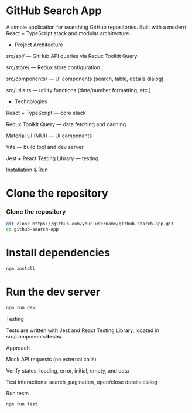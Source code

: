# GitHub Search App

A simple application for searching GitHub repositories. Built with a modern React + TypeScript stack and modular architecture.

- Project Architecture

src/api/ — GitHub API queries via Redux Toolkit Query

src/store/ — Redux store configuration

src/components/ — UI components (search, table, details dialog)

src/utils.ts — utility functions (date/number formatting, etc.)


- Technologies

React + TypeScript — core stack

Redux Toolkit Query — data fetching and caching

Material UI (MUI) — UI components

Vite — build tool and dev server

Jest + React Testing Library — testing


Installation & Run
# Clone the repository
### Clone the repository

```bash
git clone https://github.com/your-username/github-search-app.git
cd github-search-app
```
# Install dependencies
```bash
npm install
```
# Run the dev server
```bash
npm run dev
```
Testing

Tests are written with Jest and React Testing Library, located in src/components/__tests__/.

Approach

Mock API requests (no external calls)

Verify states: loading, error, initial, empty, and data

Test interactions: search, pagination, open/close details dialog

Run tests
```bash
npm run test
```

